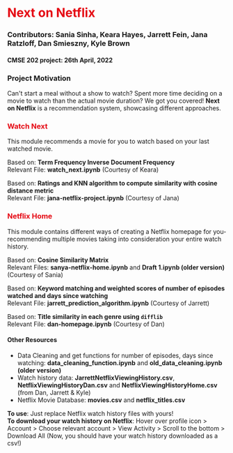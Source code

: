 <h1 style='color: #E50914'> Next on Netflix </h1>

### Contributors: Sania Sinha, Keara Hayes, Jarrett Fein, Jana Ratzloff, Dan Smieszny, Kyle Brown 
#### CMSE 202 project: 26th April, 2022

### Project Motivation
Can't start a meal without a show to watch? Spent more time deciding on a movie to watch than the actual movie duration? We got you covered! **Next on Netflix** is a recommendation system, showcasing different approaches.  

<h3 style='color: #E50914'> Watch Next </h3>

This module recommends a movie for you to watch based on your last watched movie.   

Based on: **Term Frequency Inverse Document Frequency**   
Relevant File: **watch_next.ipynb** (Courtesy of Keara)    

Based on: **Ratings and KNN algorithm to compute similarity with cosine distance metric**   
Relevant File: **jana-netflix-project.ipynb** (Courtesy of Jana)

<h3 style='color: #E50914'> Netflix Home </h3>

This module contains different ways of creating a Netflix homepage for you- recommending multiple movies taking into consideration your entire watch history.

Based on: **Cosine Similarity Matrix**    
Relevant Files: **sanya-netflix-home.ipynb** and **Draft 1.ipynb (older version)** (Courtesy of Sania)   

Based on: **Keyword matching and weighted scores of number of episodes watched and days since watching**   
Relevant File: **jarrett_prediction_algorithm.ipynb** (Courtesy of Jarrett)   

Based on: **Title similarity in each genre using `difflib`**   
Relevant File: **dan-homepage.ipynb** (Courtesy of Dan)

#### Other Resources
- Data Cleaning and get functions for number of episodes, days since watching: **data_cleaning_function.ipynb** and **old_data_cleaning.ipynb (older version)**
- Watch history data: **JarrettNetflixViewingHistory.csv**, **NetflixViewingHistoryDan.csv** and **NetflixViewingHistoryHome.csv** (from Dan, Jarrett & Kyle)
- Netflix Movie Database: **movies.csv** and **netflix_titles.csv**   

**To use**: Just replace Netflix watch history files with yours!    
**To download your watch history on Netflix**: Hover over profile icon > Account > Choose relevant account > View Activity > Scroll to the bottom > Download All (Now, you should have your watch history downloaded as a csv!)
